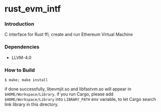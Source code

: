 # rust_evm_intf

### Introduction

C interface for Rust ffi, create and run Ethereum Virtual Machine

### Dependencies

- LLVM-4.0

### How to Build

```
$ make; make install
```


if done successfully, libevmjit.so and libfastvm.so will appear in `$HOME/Workspace/Library`. if you run Cargo, 
please add `$HOME/Workspace/Library` into `LIBRARY_PATH` env variable, to let Cargo search link library in this directory.

